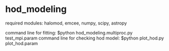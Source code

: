 # hod_modeling


required modules: halomod, emcee, numpy, scipy, astropy

command line for fitting: $python hod_modeling.multiproc.py test_mpi.param
command line for checking hod model: $python plot_hod.py plot_hod.param
